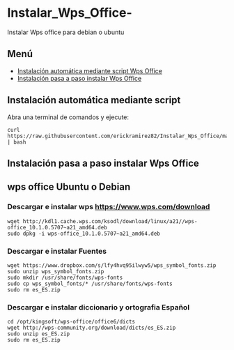 # Instalar_Wps_Office-
Instalar Wps office para debian o ubuntu

## Menú
* [Instalación automática mediante script Wps Office](#chapter-1)
* [Instalación pasa a paso instalar Wps Office](#chapter-2)


## Instalación automática mediante script <a id="chapter-1"></a>
Abra una terminal de comandos y ejecute:
```
curl https://raw.githubusercontent.com/erickramirez82/Instalar_Wps_Office/master/wps_install.sh | bash
```
## Instalación pasa a paso instalar Wps Office <a id="chapter-2"></a>

## wps office Ubuntu o Debian

### Descargar e instalar wps https://www.wps.com/download 
```
wget http://kdl1.cache.wps.com/ksodl/download/linux/a21//wps-office_10.1.0.5707~a21_amd64.deb
sudo dpkg -i wps-office_10.1.0.5707~a21_amd64.deb
```
### Descargar e instalar Fuentes
```
wget https://www.dropbox.com/s/lfy4hvq95ilwyw5/wps_symbol_fonts.zip
sudo unzip wps_symbol_fonts.zip
sudo mkdir /usr/share/fonts/wps-fonts
sudo cp wps_symbol_fonts/* /usr/share/fonts/wps-fonts
sudo rm es_ES.zip
```
### Descargar e instalar diccionario y ortografia Español
```
cd /opt/kingsoft/wps-office/office6/dicts
wget http://wps-community.org/download/dicts/es_ES.zip
sudo unzip es_ES.zip
sudo rm es_ES.zip
```
